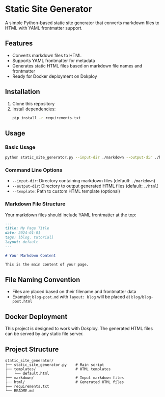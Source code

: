 # Static Site Generator

A simple Python-based static site generator that converts markdown files to HTML with YAML frontmatter support.

## Features

- Converts markdown files to HTML
- Supports YAML frontmatter for metadata
- Generates static HTML files based on markdown file names and frontmatter
- Ready for Docker deployment on Dokploy

## Installation

1. Clone this repository
2. Install dependencies:
   ```bash
   pip install -r requirements.txt
   ```

## Usage

### Basic Usage

```bash
python static_site_generator.py --input-dir ./markdown --output-dir ./html
```

### Command Line Options

- `--input-dir`: Directory containing markdown files (default: `./markdown`)
- `--output-dir`: Directory to output generated HTML files (default: `./html`)
- `--template`: Path to custom HTML template (optional)

### Markdown File Structure

Your markdown files should include YAML frontmatter at the top:

```markdown
---
title: My Page Title
date: 2024-01-01
tags: [blog, tutorial]
layout: default
---

# Your Markdown Content

This is the main content of your page.
```

## File Naming Convention

- Files are placed based on their filename and frontmatter data
- Example: `blog-post.md` with `layout: blog` will be placed at `blog/blog-post.html`

## Docker Deployment

This project is designed to work with Dokploy. The generated HTML files can be served by any static file server.

## Project Structure

```
static_site_generator/
├── static_site_generator.py    # Main script
├── templates/                  # HTML templates
│   └── default.html
├── markdown/                   # Input markdown files
├── html/                       # Generated HTML files
├── requirements.txt
└── README.md
```
